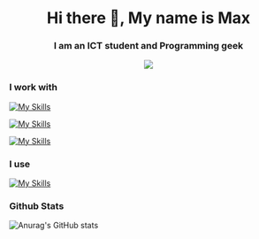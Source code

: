 <h1 align="center"> Hi there 👋, My name is Max</h1>
<h3 align="center">I am an ICT student and Programming geek</h3>


<p align="center">
  <img src="https://media.tenor.com/giNrzT0tQGsAAAAj/bonfire-dark-souls.gif" />
</p>


### I work with

[![My Skills](https://skillicons.dev/icons?i=python,cpp,cs)](https://skillicons.dev)

[![My Skills](https://skillicons.dev/icons?i=js,ts,css)](https://skillicons.dev)

[![My Skills](https://skillicons.dev/icons?i=unity,fastapi,react,postgres,pytorch)](https://skillicons.dev)

### I use

[![My Skills](https://skillicons.dev/icons?i=vscode,discord,docker,blender)](https://skillicons.dev)

### Github Stats
![Anurag's GitHub stats](https://github-readme-stats.vercel.app/api?username=mxpy&show=reviews,discussions_started,discussions_answered,prs_merged,prs_merged_percentage)
